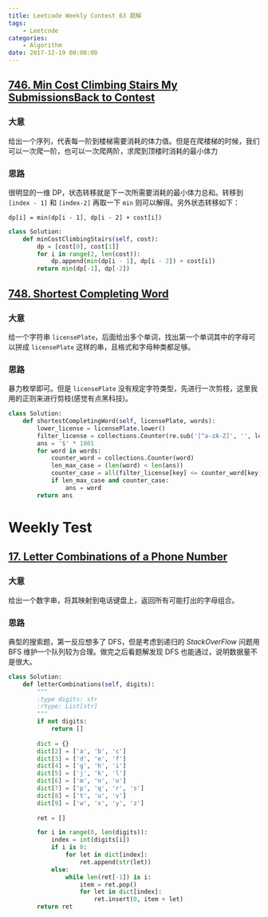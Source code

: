 ```yaml
---
title: Leetcode Weekly Contest 63 题解
tags: 
    - Leetcode
categories:
    - Algorithm
date: 2017-12-19 00:00:00
---
```


## [746. Min Cost Climbing Stairs My SubmissionsBack to Contest](https://leetcode.com/contest/weekly-contest-63/problems/min-cost-climbing-stairs/)

### 大意

给出一个序列，代表每一阶到楼梯需要消耗的体力值。但是在爬楼梯的时候，我们可以一次爬一阶，也可以一次爬两阶，求爬到顶楼时消耗的最小体力

### 思路

很明显的一维 DP，状态转移就是下一次所需要消耗的最小体力总和。转移到 `[index - 1]` 和 `[index-2]` 再取一下 `min` 则可以解得。另外状态转移如下：


```
dp[i] = min(dp[i - 1], dp[i - 2] + cost[i])
```


```python
class Solution:
    def minCostClimbingStairs(self, cost):
        dp = [cost[0], cost[1]]
        for i in range(2, len(cost)):
            dp.append(min(dp[i - 1], dp[i - 2]) + cost[i])
        return min(dp[-1], dp[-2])
```

## [748. Shortest Completing Word](https://leetcode.com/contest/weekly-contest-63/problems/shortest-completing-word/)

### 大意

给一个字符串 `licensePlate`，后面给出多个单词，找出第一个单词其中的字母可以拼成 `licensePlate` 这样的串，且格式和字母种类都足够。

### 思路

暴力枚举即可。但是 `licensePlate` 没有规定字符类型，先进行一次剪枝，这里我用的正则来进行剪枝(感觉有点黑科技)。

```python
class Solution:
    def shortestCompletingWord(self, licensePlate, words):
        lower_license = licensePlate.lower()
        filter_license = collections.Counter(re.sub('[^a-zA-Z]', '', lower_license))
        ans = '$' * 1001
        for word in words:
            counter_word = collections.Counter(word)
            len_max_case = (len(word) < len(ans))
            counter_case = all(filter_license[key] <= counter_word[key] for key in filter_license)
            if len_max_case and counter_case:
                ans = word
        return ans
```


# Weekly Test

## [17. Letter Combinations of a Phone Number](https://leetcode.com/problems/letter-combinations-of-a-phone-number/description/)

### 大意

给出一个数字串，将其映射到电话键盘上，返回所有可能打出的字母组合。

### 思路

典型的搜索题，第一反应想多了 DFS，但是考虑到递归的 *StackOverFlow* 问题用 BFS 维护一个队列较为合理。做完之后看题解发现 DFS 也能通过，说明数据量不是很大。

```python
class Solution:
    def letterCombinations(self, digits):
        """
        :type digits: str
        :rtype: List[str]
        """
        if not digits: 
            return []
        
        dict = {}
        dict[2] = ['a', 'b', 'c']
        dict[3] = ['d', 'e', 'f']
        dict[4] = ['g', 'h', 'i']
        dict[5] = ['j', 'k', 'l']
        dict[6] = ['m', 'n', 'o']
        dict[7] = ['p', 'q', 'r', 's']
        dict[8] = ['t', 'u', 'v']
        dict[9] = ['w', 'x', 'y', 'z']
        
        ret = []

        for i in range(0, len(digits)):
            index = int(digits[i])
            if i is 0:
                for let in dict[index]:
                    ret.append(str(let))
            else:
                while len(ret[-1]) is i:
                    item = ret.pop()
                    for let in dict[index]:
                        ret.insert(0, item + let)
        return ret
```


